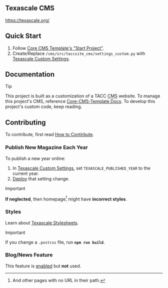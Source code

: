 ## Texascale CMS

https://texascale.org/

## Quick Start

1. Follow [Core CMS Template's "Start Project"][core-cms-template-start].
2. Create/Replace `/cms/src/taccsite_cms/settings_custom.py` with [Texascale Custom Settings].

## Documentation

> [!TIP]
> This project is built as a customization of a TACC <abbr title="Content Management System">CMS</abbr> website. To manage this project's CMS, reference [Core-CMS-Template Docs][core-cms-template-docs]. To develop this project's custom code, keep reading.

## Contributing

To contribute, first read [How to Contirbute][Contributing].

### Publish New Magazine Each Year

To publish a new year online:

1. In [Texascale Custom Settings], set `TEXASCALE_PUBLISHED_YEAR` to the current year.
2. [Deploy](https://tacc-main.atlassian.net/wiki/spaces/~wbomar/pages/7275891) that setting change.

> [!IMPORTANT]
> **If neglected**, then homepage[^1] might have **incorrect styles**.

[^1]: And other pages with no URL in their path.

### Styles

Learn about [Texascale Stylesheets](./cms/src/taccsite_custom/texascale_cms/static/texascale_cms/css/README.md).

> [!IMPORTANT]
> If you change a `.postcss` file,  run **`npm run build`**.

### Blog/News Feature

This feature is [enabled](https://pprd.texascale.tacc.utexas.edu/testing/news/?edit) but **not** used.

<!-- Link Aliases -->

[Core CMS]: https://github.com/TACC/Core-CMS
[Core CMS Template]: https://github.com/TACC/Core-CMS-Template
[Core Portal Deployments]: https://github.com/TACC/Core-Portal-Deployments
[Texascale Custom Settings]: https://github.com/TACC/Core-Portal-Deployments/blob/main/texascale/camino/cms.settings_custom.py

[core-cms-template-setup]: https://github.com/TACC/Core-CMS-Template/blob/v0.3.1/docs/create-project.md#set-up-project
[core-cms-template-start]: https://github.com/TACC/Core-CMS-Template/blob/v0.3.1/docs/start-project.md#start-project
[core-cms-template-docs]: https://github.com/TACC/Core-CMS-Template/blob/v0.3.1/docs/README.md#tacc-custom-cms

[Contributing]: ./contributing.md
